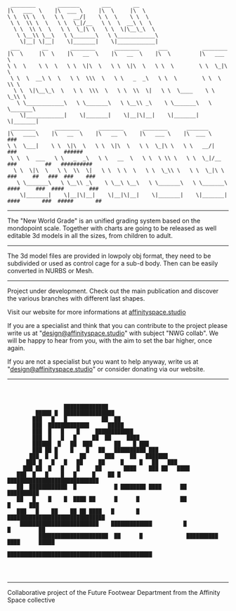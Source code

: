 ```
 ________       _______       ___       __                                
|\   ___  \    |\  ___ \     |\  \     |\  \                                 
\ \  \\ \  \   \ \   __/|    \ \  \    \ \  \                              
 \ \  \\ \  \   \ \  \_|/__   \ \  \  __\ \  \                             
  \ \  \\ \  \   \ \  \_|\ \   \ \  \|\__\_\  \                            
   \ \__\\ \__\   \ \_______\   \ \____________\                           
    \|__| \|__|    \|_______|    \|____________|                           
 ___       __       ________      ________      ___           ________     
|\  \     |\  \    |\   __  \    |\   __  \    |\  \         |\   ___ \    
\ \  \    \ \  \   \ \  \|\  \   \ \  \|\  \   \ \  \        \ \  \_|\ \   
 \ \  \  __\ \  \   \ \  \\\  \   \ \   _  _\   \ \  \        \ \  \ \\ \  
  \ \  \|\__\_\  \   \ \  \\\  \   \ \  \\  \|   \ \  \____    \ \  \_\\ \ 
   \ \____________\   \ \_______\   \ \__\\ _\    \ \_______\   \ \_______\
    \|____________|    \|_______|    \|__|\|__|    \|_______|    \|_______|
 ________      ________      ________      ________      _______                               
|\   ____\    |\   __  \    |\   __  \    |\   ___ \    |\  ___ \                                  ###
\ \  \___|    \ \  \|\  \   \ \  \|\  \   \ \  \_|\ \   \ \   __/|                                ###               ###### 
 \ \  \  ___   \ \   _  _\   \ \   __  \   \ \  \ \\ \   \ \  \_|/__                             ###         ##   ##########
  \ \  \|\  \   \ \  \\  \|   \ \  \ \  \   \ \  \_\\ \   \ \  \_|\ \                           ###     ##   ###  ###    ###
   \ \_______\   \ \__\\ _\    \ \__\ \__\   \ \_______\   \ \_______\                         ####     ###  ####        ###
    \|_______|    \|__|\|__|    \|__|\|__|    \|_______|    \|_______|                        ####       ###  #####       ## 
```
______________________________________________________________________________________________________________________________________________                                                                                    
                                                                                                                                                                                                                                                        
The "New World Grade" is an unified grading system based on the mondopoint scale. 
Together with charts are going to be released as well editable 3d models in all the sizes, from children to adult.
______________________________________________________________________________________________________________________________________________
The 3d model files are provided in lowpoly obj format, they need to be subdivided or used as control cage for a sub-d body.
Then can be easily converted in NURBS or Mesh.
______________________________________________________________________________________________________________________________________________
Project under development. Check out the main publication and discover the various branches with different last shapes.

Visit our website for more informations at [affinityspace.studio](https://affinityspace.studio/)

If you are a specialist and think that you can contribute to the project please write us at "design@affinityspace.studio" with subject "NWG collab".
We will be happy to hear from you, with the aim to set the bar higher, once again.

If you are not a specialist but you want to help anyway, write us at "design@affinityspace.studio" or consider donating via our website.
______________________________________________________________________________________________________________________________________________
```
                                                                                          
                                                                                          
                                                                                          
                  ██████████████                                                          
         █████ █  ████████████████                                                        
        ███   █   █           ██  ██                                                      
        ███  █████████████      █████                                                     
        ███  █   █    █     ████████████                                                  
        ███  █   █   █     ██  ██     ████                                                
        ██████  █   ██  ███       ██    █ ███                                             
        ███ ██ █    █    █   ██   ██████████ ███                                          
       ███  █  █       ██      ███     ██   ███████                                       
      ███ █   █   █   ██     ██     █     █   ██   ███                                    
     ███ ██  █   █    █     ██       ████    ███ ██   ████                                
   ███  █   █    █   █     █    ██ █        █████████████████████████████                 
   ██  ████████████  █            █ ████████ ████      ██                ██████████       
   ██   █    █    █  ████ ██      █      █             ██                   █      ███    
   ███   █    ██    ██ ██ ████   █       █              ███████████████████████████████   
    █████████████████████████    █████████████          █                  █         ██   
          ██████████████████████  ██      █              ██████████    ████      █████    
                                 ██████████████████████████████████████████████           
                                                                                          
                                                                                          
                                                                                          
```
______________________________________________________________________________________________________________________________________________

Collaborative project of the Future Footwear Department from the Affinity Space collective
